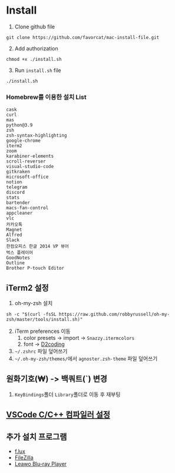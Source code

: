 # Install
1. Clone github file
```
git clone https://github.com/favorcat/mac-install-file.git
```
2. Add authorization
```
chmod +x ./install.sh
```
3. Run `install.sh` file
```
./install.sh
```

### Homebrew를 이용한 설치 List
```
cask
curl
mas
python@3.9
zsh
zsh-syntax-highlighting
google-chrome
iterm2
zoom
karabiner-elements
scroll-reverser
visual-studio-code
gitkraken
microsoft-office
notion
telegram
discord
stats
bartender
macs-fan-control
appcleaner
vlc
카카오톡
Magnet
Alfred
Slack
한컴오피스 한글 2014 VP 뷰어
벅스 플레이어
GoodNotes
Outline
Brother P-touch Editor
```

## iTerm2 설정
1. oh-my-zsh 설치
```
sh -c "$(curl -fsSL https://raw.github.com/robbyrussell/oh-my-zsh/master/tools/install.sh)"
```
2. iTerm preferences 이동
    1. color presets -> import -> `Snazzy.itermcolors`
    2. font -> [D2coding](https://github.com/naver/d2codingfont)
3. `~/.zshrc` 파일 덮어쓰기
4. `~/.oh-my-zsh/themes/`에서 `agnoster.zsh-theme` 파일 덮어쓰기

## 원화기호(₩) -> 백쿼트(`) 변경
1. `KeyBindings`폴더 `Library`폴더로 이동 후 재부팅

## [VSCode C/C++ 컴파일러 설정](https://github.com/favorcat/mac-cpp-compiler)

## 추가 설치 프로그램
- [f.lux](https://justgetflux.com/)
- [FileZilla](https://filezilla-project.org/)
- [Leawo Blu-ray Player](https://www.leawo.com/downloads/blu-ray-player-mac.html)
